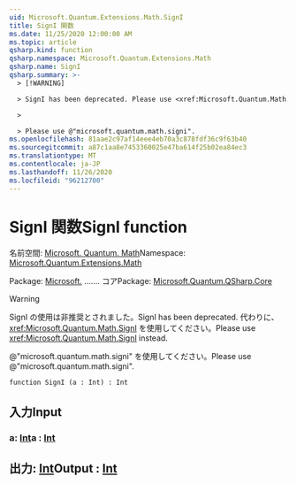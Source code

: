 ```yaml
---
uid: Microsoft.Quantum.Extensions.Math.SignI
title: SignI 関数
ms.date: 11/25/2020 12:00:00 AM
ms.topic: article
qsharp.kind: function
qsharp.namespace: Microsoft.Quantum.Extensions.Math
qsharp.name: SignI
qsharp.summary: >-
  > [!WARNING]

  > SignI has been deprecated. Please use <xref:Microsoft.Quantum.Math.SignI> instead.

  >

  > Please use @"microsoft.quantum.math.signi".
ms.openlocfilehash: 81aae2c97af14eee4eb70a3c878fdf36c9f63b40
ms.sourcegitcommit: a87c1aa8e7453360025e47ba614f25b02ea84ec3
ms.translationtype: MT
ms.contentlocale: ja-JP
ms.lasthandoff: 11/26/2020
ms.locfileid: "96212700"
---
```

# <a name="signi-function"></a><span data-ttu-id="cc69e-102">SignI 関数</span><span class="sxs-lookup"><span data-stu-id="cc69e-102">SignI function</span></span>

<span data-ttu-id="cc69e-103">名前空間: [Microsoft. Quantum. Math](xref:Microsoft.Quantum.Extensions.Math)</span><span class="sxs-lookup"><span data-stu-id="cc69e-103">Namespace: [Microsoft.Quantum.Extensions.Math](xref:Microsoft.Quantum.Extensions.Math)</span></span>

<span data-ttu-id="cc69e-104">Package: [Microsoft.](https://nuget.org/packages/Microsoft.Quantum.QSharp.Core) ....... コア</span><span class="sxs-lookup"><span data-stu-id="cc69e-104">Package: [Microsoft.Quantum.QSharp.Core](https://nuget.org/packages/Microsoft.Quantum.QSharp.Core)</span></span>


> [!WARNING]
> <span data-ttu-id="cc69e-105">SignI の使用は非推奨とされました。</span><span class="sxs-lookup"><span data-stu-id="cc69e-105">SignI has been deprecated.</span></span> <span data-ttu-id="cc69e-106">代わりに、<xref:Microsoft.Quantum.Math.SignI> を使用してください。</span><span class="sxs-lookup"><span data-stu-id="cc69e-106">Please use <xref:Microsoft.Quantum.Math.SignI> instead.</span></span>
>
> <span data-ttu-id="cc69e-107">@"microsoft.quantum.math.signi" を使用してください。</span><span class="sxs-lookup"><span data-stu-id="cc69e-107">Please use @"microsoft.quantum.math.signi".</span></span>



```qsharp
function SignI (a : Int) : Int
```


## <a name="input"></a><span data-ttu-id="cc69e-108">入力</span><span class="sxs-lookup"><span data-stu-id="cc69e-108">Input</span></span>

### <a name="a--int"></a><span data-ttu-id="cc69e-109">a: [Int](xref:microsoft.quantum.lang-ref.int)</span><span class="sxs-lookup"><span data-stu-id="cc69e-109">a : [Int](xref:microsoft.quantum.lang-ref.int)</span></span>





## <a name="output--int"></a><span data-ttu-id="cc69e-110">出力: [Int](xref:microsoft.quantum.lang-ref.int)</span><span class="sxs-lookup"><span data-stu-id="cc69e-110">Output : [Int](xref:microsoft.quantum.lang-ref.int)</span></span>

